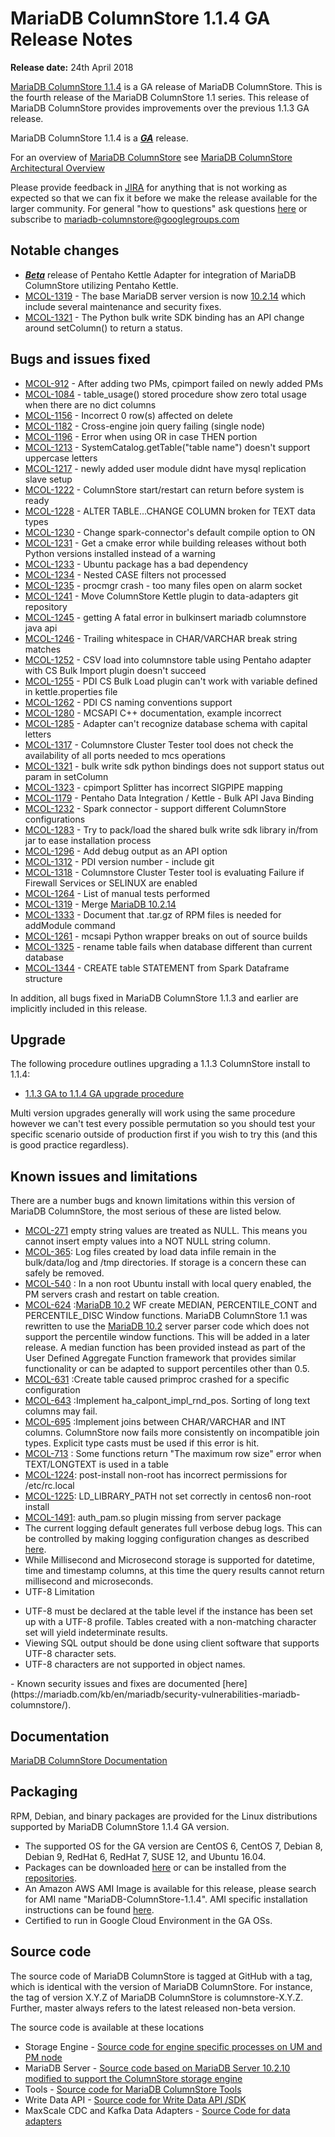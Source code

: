 # MariaDB ColumnStore 1.1.4 GA Release Notes

<strong>Release date:</strong> 24th April 2018

[MariaDB ColumnStore 1.1.4](/columns-storage-engines-and-plugins/storage-engines/mariadb-columnstore) is a GA release of MariaDB ColumnStore. This is the fourth release of the MariaDB ColumnStore 1.1 series. This release of MariaDB ColumnStore provides improvements over the previous 1.1.3 GA release.

MariaDB ColumnStore 1.1.4 is a <strong><em>[GA](/kb/en/release-criteria/)</em></strong> release.

For an overview of [MariaDB ColumnStore](/columns-storage-engines-and-plugins/storage-engines/mariadb-columnstore) see [MariaDB ColumnStore Architectural Overview](/columns-storage-engines-and-plugins/storage-engines/mariadb-columnstore/columnstore-architecture/columnstore-architectural-overview)

Please provide feedback in [JIRA](https://jira.mariadb.org/browse/MCOL) for anything that is not working as expected so that we can fix it before we make the release available for the larger community.
For general "how to questions" ask questions [here](/columns-storage-engines-and-plugins/storage-engines/mariadb-columnstore) or subscribe to mariadb-columnstore@googlegroups.com

## Notable changes

- <strong><em>[Beta](/kb/en/release-criteria/)</em></strong> release of Pentaho Kettle Adapter for integration of MariaDB ColumnStore utilizing Pentaho Kettle.
- [MCOL-1319](https://jira.mariadb.org/browse/MCOL-1319) - The base MariaDB server version is now [10.2.14](/kb/en/mariadb-10214-release-notes/) which include several maintenance and security fixes.
- [MCOL-1321](https://jira.mariadb.org/browse/MCOL-1321) - The Python bulk write SDK binding has an API change around setColumn() to return a status.

## Bugs and issues fixed

- [MCOL-912](https://jira.mariadb.org/browse/MCOL-912) - After adding two PMs, cpimport failed on newly added PMs
- [MCOL-1084](https://jira.mariadb.org/browse/MCOL-1084) - table_usage() stored procedure show zero total usage when there are no dict columns
- [MCOL-1156](https://jira.mariadb.org/browse/MCOL-1156) - Incorrect 0 row(s) affected on delete
- [MCOL-1182](https://jira.mariadb.org/browse/MCOL-1182) - Cross-engine join query failing (single node)
- [MCOL-1196](https://jira.mariadb.org/browse/MCOL-1196) - Error when using OR in case THEN portion
- [MCOL-1213](https://jira.mariadb.org/browse/MCOL-1213) - SystemCatalog.getTable("table name") doesn't support uppercase letters
- [MCOL-1217](https://jira.mariadb.org/browse/MCOL-1217) - newly added user module didnt have mysql replication slave setup
- [MCOL-1222](https://jira.mariadb.org/browse/MCOL-1222) - ColumnStore start/restart can return before system is ready
- [MCOL-1228](https://jira.mariadb.org/browse/MCOL-1228) - ALTER TABLE...CHANGE COLUMN broken for TEXT data types
- [MCOL-1230](https://jira.mariadb.org/browse/MCOL-1230) - Change spark-connector's default compile option to ON
- [MCOL-1231](https://jira.mariadb.org/browse/MCOL-1231) - Get a cmake error while building releases without both Python versions installed instead of a warning
- [MCOL-1233](https://jira.mariadb.org/browse/MCOL-1233) - Ubuntu package has a bad dependency
- [MCOL-1234](https://jira.mariadb.org/browse/MCOL-1234) - Nested CASE filters not processed
- [MCOL-1235](https://jira.mariadb.org/browse/MCOL-1235) - procmgr crash - too many files open on alarm socket
- [MCOL-1241](https://jira.mariadb.org/browse/MCOL-1241) - Move ColumnStore Kettle plugin to data-adapters git repository
- [MCOL-1245](https://jira.mariadb.org/browse/MCOL-1245) - getting A fatal error in bulkinsert mariadb columnstore java api
- [MCOL-1246](https://jira.mariadb.org/browse/MCOL-1246) - Trailing whitespace in CHAR/VARCHAR break string matches
- [MCOL-1252](https://jira.mariadb.org/browse/MCOL-1252) - CSV load into columnstore table using Pentaho adapter with CS Bulk Import plugin doesn't succeed
- [MCOL-1255](https://jira.mariadb.org/browse/MCOL-1255) - PDI CS Bulk Load plugin can't work with variable defined in kettle.properties file
- [MCOL-1262](https://jira.mariadb.org/browse/MCOL-1262) - PDI CS naming conventions support
- [MCOL-1280](https://jira.mariadb.org/browse/MCOL-1280) - MCSAPI C++ documentation, example incorrect
- [MCOL-1285](https://jira.mariadb.org/browse/MCOL-1285) - Adapter can't recognize database schema with capital letters
- [MCOL-1317](https://jira.mariadb.org/browse/MCOL-1317) - Columnstore Cluster Tester tool  does not check the availability of all ports needed to mcs operations
- [MCOL-1321](https://jira.mariadb.org/browse/MCOL-1321) - bulk write sdk python bindings does not support status out param in setColumn
- [MCOL-1323](https://jira.mariadb.org/browse/MCOL-1323) - cpimport Splitter has incorrect SIGPIPE mapping
- [MCOL-1179](https://jira.mariadb.org/browse/MCOL-1179) - Pentaho Data Integration / Kettle - Bulk API Java Binding
- [MCOL-1232](https://jira.mariadb.org/browse/MCOL-1232) - Spark connector - support different ColumnStore configurations
- [MCOL-1283](https://jira.mariadb.org/browse/MCOL-1283) - Try to pack/load the shared bulk write sdk library in/from jar to ease installation process
- [MCOL-1296](https://jira.mariadb.org/browse/MCOL-1296) - Add debug output as an API option
- [MCOL-1312](https://jira.mariadb.org/browse/MCOL-1312) - PDI version number - include git
- [MCOL-1318](https://jira.mariadb.org/browse/MCOL-1318) - Columnstore Cluster Tester tool  is evaluating Failure if Firewall Services or SELINUX are enabled
- [MCOL-1264](https://jira.mariadb.org/browse/MCOL-1264) - List of manual tests performed
- [MCOL-1319](https://jira.mariadb.org/browse/MCOL-1319) - Merge [MariaDB 10.2.14](/kb/en/mariadb-10214-release-notes/)
- [MCOL-1333](https://jira.mariadb.org/browse/MCOL-1333) - Document that .tar.gz of RPM files is needed for addModule command
- [MCOL-1261](https://jira.mariadb.org/browse/MCOL-1261) - mcsapi Python wrapper breaks on out of source builds
- [MCOL-1325](https://jira.mariadb.org/browse/MCOL-1325) - rename table fails when database different than current database
- [MCOL-1344](https://jira.mariadb.org/browse/MCOL-1344) - CREATE table STATEMENT from Spark Dataframe structure

In addition, all bugs fixed in MariaDB ColumnStore 1.1.3 and earlier are implicitly included in this release.

## Upgrade

The following procedure outlines upgrading a 1.1.3 ColumnStore install to 1.1.4:

- [1.1.3 GA to 1.1.4 GA upgrade procedure](/columns-storage-engines-and-plugins/storage-engines/mariadb-columnstore/mariadb-columnstore-columnstore/mariadb-columnstore-11-upgrades/mariadb-columnstore-software-upgrade-113-ga-to-114-ga)

Multi version upgrades generally will work using the same procedure however we can't test every possible permutation so you should test your specific scenario outside of production first if you wish to try this (and this is good practice regardless).

## Known issues and limitations

There are a number bugs and known limitations within this version of MariaDB ColumnStore, the most serious of these are listed below.

- [MCOL-271](https://jira.mariadb.org/browse/MCOL-271)  empty string values are treated as NULL. This means you cannot insert empty values into a NOT NULL string column.
- [MCOL-365](https://jira.mariadb.org/browse/MCOL-365): Log files created by load data infile remain in the bulk/data/log and /tmp directories. If storage is a concern these can safely be removed.
- [MCOL-540](https://jira.mariadb.org/browse/MCOL-540) : In a non root Ubuntu install with local query enabled, the PM servers crash and restart on table creation.
- [MCOL-624](https://jira.mariadb.org/browse/MCOL-624) :[MariaDB 10.2](/kb/en/what-is-mariadb-102/) WF create MEDIAN, PERCENTILE_CONT and PERCENTILE_DISC Window functions. MariaDB ColumnStore 1.1 was rewritten to use the [MariaDB 10.2](/kb/en/what-is-mariadb-102/) server parser code which does not support the percentile window functions. This will be added in a later release. A median function has been provided instead as part of the User Defined Aggregate Function framework that provides similar functionality or can be adapted to support percentiles other than 0.5.
- [MCOL-631](https://jira.mariadb.org/browse/MCOL-631) :Create table caused primproc crashed for a specific configuration
- [MCOL-643](https://jira.mariadb.org/browse/MCOL-643) :Implement ha_calpont_impl_rnd_pos. Sorting of long text columns may fail.
- [MCOL-695](https://jira.mariadb.org/browse/MCOL-695) :Implement joins between CHAR/VARCHAR and INT columns. ColumnStore now fails more consistently on incompatible join types. Explicit type casts must be used if this error is hit.
- [MCOL-713](https://jira.mariadb.org/browse/MCOL-713) : Some functions return "The maximum row size" error when TEXT/LONGTEXT is used in a table
- [MCOL-1224](https://jira.mariadb.org/browse/MCOL-1224): post-install non-root has incorrect permissions for /etc/rc.local
- [MCOL-1225](https://jira.mariadb.org/browse/MCOL-1225): LD_LIBRARY_PATH not set correctly in centos6 non-root install
- [MCOL-1491](https://jira.mariadb.org/browse/MCOL-1491): auth_pam.so plugin missing from server package
- The current logging default generates full verbose debug logs. This can be controlled by making logging configuration changes as described [here](/columns-storage-engines-and-plugins/storage-engines/mariadb-columnstore/managing-columnstore/managing-columnstore-system/columnstore-system-monitoring-configuration).
- While Millisecond and Microsecond storage is supported for datetime, time and timestamp columns, at this time the query results cannot return millisecond and microseconds.
- UTF-8 Limitation
<ul start="1"><li>UTF-8 must be declared at the table level if the instance has been set up with a UTF-8 profile. Tables created with a non-matching character set will yield indeterminate results. 
</li><li>Viewing SQL output should be done using client software that supports UTF-8 character sets. 
</li><li>UTF-8 characters are not supported in object names. 
</li></ul>
- Known security issues and fixes are documented [here](https://mariadb.com/kb/en/mariadb/security-vulnerabilities-mariadb-columnstore/).

## Documentation

[MariaDB ColumnStore Documentation](/columns-storage-engines-and-plugins/storage-engines/mariadb-columnstore)

## Packaging

RPM, Debian, and binary packages are provided for the Linux distributions supported by MariaDB ColumnStore 1.1.4 GA version.

- The supported OS for the GA version are CentOS 6, CentOS 7, Debian 8, Debian 9, RedHat 6, RedHat 7, SUSE 12, and Ubuntu 16.04.
- Packages can be downloaded [here](https://mariadb.com/downloads/mariadb-ax) or can be installed from the [repositories](https://mariadb.com/kb/en/library/installing-mariadb-ax-from-the-package-repositories).
- An Amazon AWS AMI Image is available for this release, please search for AMI name "MariaDB-ColumnStore-1.1.4". AMI specific installation instructions can be found [here](/columns-storage-engines-and-plugins/storage-engines/mariadb-columnstore/columnstore-getting-started/installing-and-configuring-a-columnstore-system-using-the-amazon-ami).
- Certified to run in Google Cloud Environment in the GA OSs.

## Source code

The source code of MariaDB ColumnStore is tagged at GitHub with a tag, which is identical with the version of MariaDB ColumnStore. For instance, the tag of version X.Y.Z of MariaDB ColumnStore is columnstore-X.Y.Z. Further, master always refers to the latest released non-beta version.

The source code is available at these locations

- Storage Engine - [Source code for engine specific processes on UM and PM node](https://github.com/mariadb-corporation/mariadb-columnstore-engine/tree/columnstore-1.1.4)
- MariaDB Server - [Source code based on MariaDB Server 10.2.10 modified to support the ColumnStore storage engine](https://github.com/mariadb-corporation/mariadb-columnstore-server/tree/columnstore-1.1.4)
- Tools - [Source code for MariaDB ColumnStore Tools](https://github.com/mariadb-corporation/mariadb-columnstore-tools/tree/columnstore-1.1.4)
- Write Data API - [Source code for Write Data API /SDK](https://github.com/mariadb-corporation/mariadb-columnstore-api/tree/columnstore-1.1.4)
- MaxScale CDC and Kafka Data Adapters - [Source Code for data adapters](https://github.com/mariadb-corporation/mariadb-columnstore-data-adapters/tree/columnstore-1.1.4)